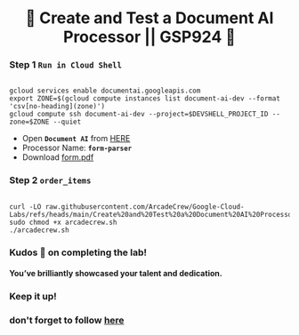 <h1 align="center">
🚀  Create and Test a Document AI Processor || GSP924 🚀
</h1>

### Step 1 **`Run in Cloud Shell`**

```lookml

gcloud services enable documentai.googleapis.com
export ZONE=$(gcloud compute instances list document-ai-dev --format 'csv[no-heading](zone)')
gcloud compute ssh document-ai-dev --project=$DEVSHELL_PROJECT_ID --zone=$ZONE --quiet

```

- Open **`Document AI`** from [HERE](https://console.cloud.google.com/ai/document-ai?)
- Processor Name: **`form-parser`**
- Download [form.pdf](https://storage.googleapis.com/cloud-training/document-ai/generic/form.pdf)

### Step 2 **`order_items`**

```lookml

curl -LO raw.githubusercontent.com/ArcadeCrew/Google-Cloud-Labs/refs/heads/main/Create%20and%20Test%20a%20Document%20AI%20Processor/arcadecrew.sh
sudo chmod +x arcadecrew.sh
./arcadecrew.sh

```

### Kudos 🌟 on completing the lab!

#### You’ve brilliantly showcased your talent and dedication.

### Keep it up!

### don't forget to follow [here](https://youtube.com/@hellodev1?si=1GE3_P0V8xbViLhc)

